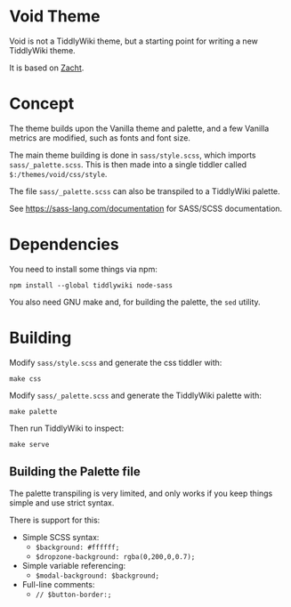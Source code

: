 # Void Theme

Void is not a TiddlyWiki theme, but a starting point for writing a new TiddlyWiki theme.

It is based on [Zacht](https://github.com/OdinJorna/zacht-theme).

# Concept

The theme builds upon the Vanilla theme and palette, and a few Vanilla metrics are modified, such as fonts and font size.

The main theme building is done in `sass/style.scss`, which imports `sass/_palette.scss`. This is then made into a single tiddler called `$:/themes/void/css/style`.

The file `sass/_palette.scss` can also be transpiled to a TiddlyWiki palette.

See https://sass-lang.com/documentation for SASS/SCSS documentation.

# Dependencies

You need to install some things via npm:

    npm install --global tiddlywiki node-sass

You also need GNU make and, for building the palette, the `sed` utility.

# Building

Modify `sass/style.scss` and generate the css tiddler with:

    make css

Modify `sass/_palette.scss` and generate the TiddlyWiki palette with:

    make palette

Then run TiddlyWiki to inspect:

    make serve

## Building the Palette file

The palette transpiling is very limited, and only works if you keep things simple and use strict syntax.

There is support for this:

* Simple SCSS syntax:
  * `$background: #ffffff;`
  * `$dropzone-background: rgba(0,200,0,0.7);`
* Simple variable referencing:
  * `$modal-background: $background;`
* Full-line comments:
  * `// $button-border:;`
